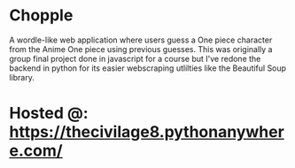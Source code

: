 # Chopple

A wordle-like web application where users guess a One piece character from the Anime One piece using previous guesses. This was originally a group final project done in javascript for a course but I've redone the backend in python for its easier webscraping utlilties like the Beautiful Soup library.

# Hosted @: https://thecivilage8.pythonanywhere.com/

